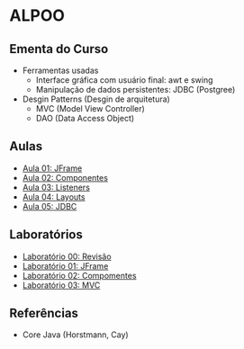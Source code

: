 # ALPOO

## Ementa do Curso

* Ferramentas usadas
  * Interface gráfica com usuário final: awt e swing
  * Manipulação de dados persistentes: JDBC (Postgree)
* Desgin Patterns (Desgin de arquitetura)
  * MVC (Model View Controller)
  * DAO (Data Access Object)


## Aulas

* [Aula 01: JFrame](alpoo_files/aulas/aula01JFrame/aulaJFrame.md)
* [Aula 02: Componentes](alpoo_files/aulas/aula02Componentes/aulaComponentes.md)
* [Aula 03: Listeners](alpoo_files/aulas/aula03Listeners/aulaListeners.md)
* [Aula 04: Layouts](alpoo_files/aulas/aula04Layouts/aulaLayout.md)
* [Aula 05: JDBC](alpoo_files/aulas/aula05JDBC/aulaJDBC.md)

## Laboratórios

* [Laboratório 00: Revisão](alpoo_files/labs/00/lab00.md)
* [Laboratório 01: JFrame](alpoo_files/labs/01/lab01.md)
* [Laboratório 02: Compomentes](alpoo_files/labs/02/lab02.md)
* [Laboratório 03: MVC](alpoo_files/labs/03/lab03.md)



## Referências

* Core Java (Horstmann, Cay)
